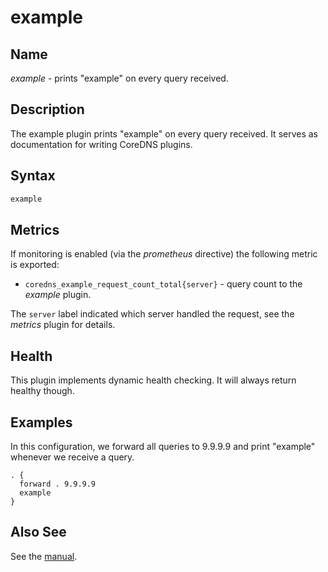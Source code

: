 # example

## Name

*example* - prints "example" on every query received.

## Description

The example plugin prints "example" on every query received. It serves as documentation for
writing CoreDNS plugins.

## Syntax

~~~ txt
example
~~~

## Metrics

If monitoring is enabled (via the *prometheus* directive) the following metric is exported:

* `coredns_example_request_count_total{server}` - query count to the *example* plugin.

The `server` label indicated which server handled the request, see the *metrics* plugin for details.

## Health

This plugin implements dynamic health checking. It will always return healthy though.

## Examples

In this configuration, we forward all queries to 9.9.9.9 and print "example" whenever we receive
a query.

``` corefile
. {
  forward . 9.9.9.9
  example
}
```

## Also See

See the [manual](https://coredns.io/manual).
